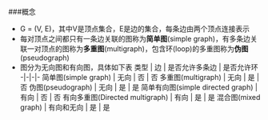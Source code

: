 ###概念
* G = (V, E)，其中V是顶点集合，E是边的集合，每条边由两个顶点连接表示
* 每对顶点之间都只有一条边关联的图称为**简单图**(simple graph)，有多条边关联一对顶点的图称为**多重图**(multigraph)，包含环(loop)的多重图称为**伪图**(pseudograph)
* 图分为无向图和有向图，具体如下表
类型 | 边 | 是否允许多条边 | 是否允许环
-|-|-|-
简单图(simple graph) | 无向 | 否 | 否
多重图(multigraph) | 无向 | 是 | 否
伪图(pseudograph) | 无向 | 是 | 是
简单有向图(simple directed graph) | 有向 | 否 | 否
有向多重图(Directed multigraph) | 有向 | 是 | 是
混合图(mixed graph) | 有向和无向 | 是 | 是